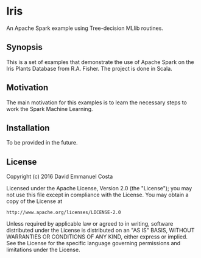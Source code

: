 # Iris

An Apache Spark example using Tree-decision MLlib routines. 

## Synopsis

This is a set of examples that demonstrate the use of Apache Spark on the Iris Plants Database from R.A. Fisher. The project is done in Scala.

## Motivation

The main motivation for this examples is to learn the necessary steps to work the Spark Machine Learning.

## Installation

To be provided in the future.

## License

Copyright (c) 2016 David Emmanuel Costa

Licensed under the Apache License, Version 2.0 (the "License");
you may not use this file except in compliance with the License.
You may obtain a copy of the License at

    http://www.apache.org/licenses/LICENSE-2.0

Unless required by applicable law or agreed to in writing, software
distributed under the License is distributed on an "AS IS" BASIS,
WITHOUT WARRANTIES OR CONDITIONS OF ANY KIND, either express or implied.
See the License for the specific language governing permissions and
limitations under the License.

